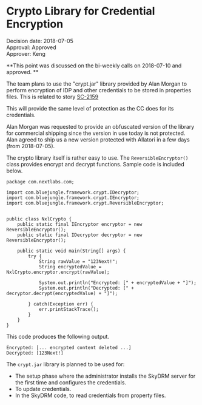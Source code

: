 # Crypto Library for Credential Encryption

Decision date: 2018-07-05  
Approval: Approved  
Approver: Keng   

**This point was discussed on the bi-weekly calls on 2018-07-10 and approved.   **  

The team plans to use the "crypt.jar" library provided by Alan Morgan to perform encryption of IDP and other credentials to be stored in properties files. This is related to story [SC-2159](https://nextlabs.atlassian.net/browse/SC-2159)  

This will provide the same level of protection as the CC does for its credentials.   

Alan Morgan was requested to provide an obfuscated version of the library for commercial shipping since the version in use today is not protected. Alan agreed to ship us a new version protected with Allatori in a few days (from 2018-07-05).  

The crypto library itself is rather easy to use. The `ReversibleEncryptor()` class provides encrypt and decrypt functions. Sample code is included below.   

```
package com.nextlabs.com;

import com.bluejungle.framework.crypt.IDecryptor;
import com.bluejungle.framework.crypt.IEncryptor;
import com.bluejungle.framework.crypt.ReversibleEncryptor;


public class NxlCrypto {
	public static final IEncryptor encryptor = new ReversibleEncryptor();
	public static final IDecryptor decryptor = new ReversibleEncryptor();
	
	public static void main(String[] args) {
		try {
			String rawValue = "123Next!";
			String encryptedValue = NxlCrypto.encryptor.encrypt(rawValue);
			
			System.out.println("Encrypted: [" + encryptedValue + "]");
			System.out.println("Decrypted: [" + decryptor.decrypt(encryptedValue) + "]");
			
		} catch(Exception err) {
			err.printStackTrace();
		}
	}
}
```
This code produces the following output.
```
Encrypted: [... encrypted content deleted ...]
Decrypted: [123Next!]
```
The `crypt.jar` library is planned to be used for:

- The setup phase where the administrator installs the SkyDRM server for the first time and configures the credentials. 
- To update credentials.
- In the SkyDRM code, to read credentials from property files.